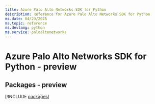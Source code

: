 ```yaml
---
title: Azure Palo Alto Networks SDK for Python
description: Reference for Azure Palo Alto Networks SDK for Python
ms.date: 04/29/2025
ms.topic: reference
ms.devlang: python
ms.service: paloaltonetworks
---
```

# Azure Palo Alto Networks SDK for Python - preview
## Packages - preview
[!INCLUDE [packages](palo-alto-networks-index.md)]
